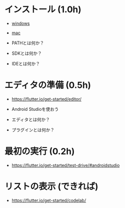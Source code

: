 # インストール (1.0h)
- [windows](https://flutter.io/setup-windows/)
- [mac](https://flutter.io/setup-macos/)

- PATHとは何か？
- SDKとは何か？
- IDEとは何か？

# エディタの準備 (0.5h)
- https://flutter.io/get-started/editor/
- Android Studioを使おう

- エディタとは何か？
- プラグインとは何か？

# 最初の実行 (0.2h)
- https://flutter.io/get-started/test-drive/#androidstudio

# リストの表示 (できれば)
- https://flutter.io/get-started/codelab/